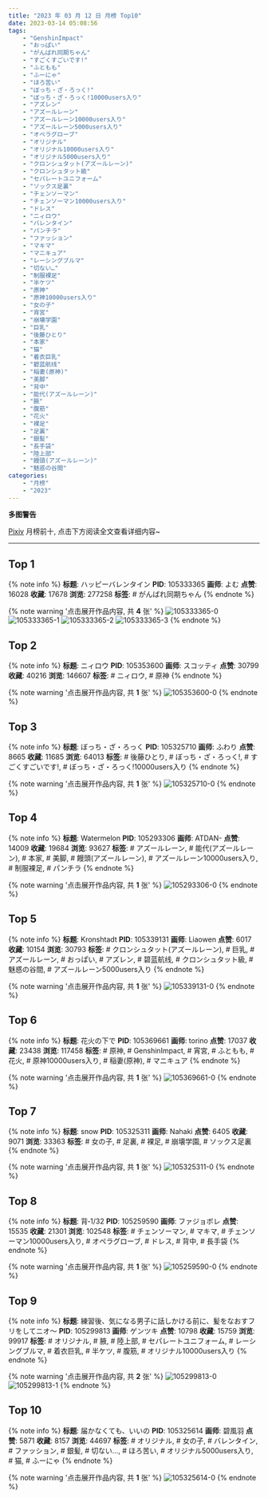 ```yaml
---
title: "2023 年 03 月 12 日 月榜 Top10"
date: 2023-03-14 05:08:56
tags:
    - "GenshinImpact"
    - "おっぱい"
    - "がんばれ同期ちゃん"
    - "すごくすごいです!"
    - "ふともも"
    - "ふーにゃ"
    - "ほろ苦い"
    - "ぼっち・ざ・ろっく!"
    - "ぼっち・ざ・ろっく!10000users入り"
    - "アズレン"
    - "アズールレーン"
    - "アズールレーン10000users入り"
    - "アズールレーン5000users入り"
    - "オペラグローブ"
    - "オリジナル"
    - "オリジナル10000users入り"
    - "オリジナル5000users入り"
    - "クロンシュタット(アズールレーン)"
    - "クロンシュタット級"
    - "セパレートユニフォーム"
    - "ソックス足裏"
    - "チェンソーマン"
    - "チェンソーマン10000users入り"
    - "ドレス"
    - "ニィロウ"
    - "バレンタイン"
    - "パンチラ"
    - "ファッション"
    - "マキマ"
    - "マニキュア"
    - "レーシングブルマ"
    - "切ない…"
    - "制服裸足"
    - "半ケツ"
    - "原神"
    - "原神10000users入り"
    - "女の子"
    - "宵宮"
    - "崩壊学園"
    - "巨乳"
    - "後藤ひとり"
    - "本家"
    - "猫"
    - "着衣巨乳"
    - "碧蓝航线"
    - "稲妻(原神)"
    - "美脚"
    - "背中"
    - "能代(アズールレーン)"
    - "腋"
    - "腹筋"
    - "花火"
    - "裸足"
    - "足裏"
    - "銀髪"
    - "長手袋"
    - "陸上部"
    - "饅頭(アズールレーン)"
    - "魅惑の谷間"
categories:
    - "月榜"
    - "2023"
---
```


<i class="fa fa-triangle-exclamation"></i>**多图警告**<i class="fa fa-triangle-exclamation"></i>

[Pixiv](https://www.pixiv.net/) 月榜前十, 点击下方阅读全文查看详细内容~

<!-- more -->

---

## Top 1

{% note info %}
**标题**: ハッピーバレンタイン
**PID**: 105333365 **画师**: よむ
**点赞**: 16028 **收藏**: 17678 **浏览**: 277258
**标签**: # がんばれ同期ちゃん
{% endnote %}

{% note warning '点击展开作品内容, 共 **4** 张' %}
![105333365-0](https://i.pixiv.re/img-original/img/2023/02/13/08/18/39/105333365_p0.png)
![105333365-1](https://i.pixiv.re/img-original/img/2023/02/13/08/18/39/105333365_p1.png)
![105333365-2](https://i.pixiv.re/img-original/img/2023/02/13/08/18/39/105333365_p2.png)
![105333365-3](https://i.pixiv.re/img-original/img/2023/02/13/08/18/39/105333365_p3.png)
{% endnote %}

## Top 2

{% note info %}
**标题**: ニィロウ
**PID**: 105353600 **画师**: スコッティ
**点赞**: 30799 **收藏**: 40216 **浏览**: 146607
**标签**: # ニィロウ, # 原神
{% endnote %}

{% note warning '点击展开作品内容, 共 **1** 张' %}
![105353600-0](https://i.pixiv.re/img-original/img/2023/02/14/00/01/29/105353600_p0.jpg)
{% endnote %}

## Top 3

{% note info %}
**标题**: ぼっち・ざ・ろっく
**PID**: 105325710 **画师**: ふわり
**点赞**: 8665 **收藏**: 11685 **浏览**: 64013
**标签**: # 後藤ひとり, # ぼっち・ざ・ろっく!, # すごくすごいです!, # ぼっち・ざ・ろっく!10000users入り
{% endnote %}

{% note warning '点击展开作品内容, 共 **1** 张' %}
![105325710-0](https://i.pixiv.re/img-original/img/2023/02/13/00/03/54/105325710_p0.jpg)
{% endnote %}

## Top 4

{% note info %}
**标题**: Watermelon
**PID**: 105293306 **画师**: ATDAN-
**点赞**: 14009 **收藏**: 19684 **浏览**: 93627
**标签**: # アズールレーン, # 能代(アズールレーン), # 本家, # 美脚, # 饅頭(アズールレーン), # アズールレーン10000users入り, # 制服裸足, # パンチラ
{% endnote %}

{% note warning '点击展开作品内容, 共 **1** 张' %}
![105293306-0](https://i.pixiv.re/img-original/img/2023/02/12/02/21/52/105293306_p0.jpg)
{% endnote %}

## Top 5

{% note info %}
**标题**: Kronshtadt
**PID**: 105339131 **画师**: Liaowen
**点赞**: 6017 **收藏**: 10154 **浏览**: 30793
**标签**: # クロンシュタット(アズールレーン), # 巨乳, # アズールレーン, # おっぱい, # アズレン, # 碧蓝航线, # クロンシュタット級, # 魅惑の谷間, # アズールレーン5000users入り
{% endnote %}

{% note warning '点击展开作品内容, 共 **1** 张' %}
![105339131-0](https://i.pixiv.re/img-original/img/2023/02/13/15/27/58/105339131_p0.png)
{% endnote %}

## Top 6

{% note info %}
**标题**: 花火の下で
**PID**: 105369661 **画师**: torino
**点赞**: 17037 **收藏**: 23438 **浏览**: 117458
**标签**: # 原神, # GenshinImpact, # 宵宮, # ふともも, # 花火, # 原神10000users入り, # 稲妻(原神), # マニキュア
{% endnote %}

{% note warning '点击展开作品内容, 共 **1** 张' %}
![105369661-0](https://i.pixiv.re/img-original/img/2023/02/14/13/06/54/105369661_p0.jpg)
{% endnote %}

## Top 7

{% note info %}
**标题**: snow
**PID**: 105325311 **画师**: Nahaki
**点赞**: 6405 **收藏**: 9071 **浏览**: 33363
**标签**: # 女の子, # 足裏, # 裸足, # 崩壊学園, # ソックス足裏
{% endnote %}

{% note warning '点击展开作品内容, 共 **1** 张' %}
![105325311-0](https://i.pixiv.re/img-original/img/2023/02/13/00/00/11/105325311_p0.png)
{% endnote %}

## Top 8

{% note info %}
**标题**: 背‐1/32
**PID**: 105259590 **画师**: ファジョボレ
**点赞**: 15535 **收藏**: 21301 **浏览**: 102548
**标签**: # チェンソーマン, # マキマ, # チェンソーマン10000users入り, # オペラグローブ, # ドレス, # 背中, # 長手袋
{% endnote %}

{% note warning '点击展开作品内容, 共 **1** 张' %}
![105259590-0](https://i.pixiv.re/img-original/img/2023/02/11/00/02/45/105259590_p0.jpg)
{% endnote %}

## Top 9

{% note info %}
**标题**: 練習後、気になる男子に話しかける前に、髪をなおすフリをしてニオ～
**PID**: 105299813 **画师**: ゲンツキ
**点赞**: 10798 **收藏**: 15759 **浏览**: 99917
**标签**: # オリジナル, # 腋, # 陸上部, # セパレートユニフォーム, # レーシングブルマ, # 着衣巨乳, # 半ケツ, # 腹筋, # オリジナル10000users入り
{% endnote %}

{% note warning '点击展开作品内容, 共 **2** 张' %}
![105299813-0](https://i.pixiv.re/img-original/img/2023/02/12/09/00/28/105299813_p0.jpg)
![105299813-1](https://i.pixiv.re/img-original/img/2023/02/12/09/00/28/105299813_p1.jpg)
{% endnote %}

## Top 10

{% note info %}
**标题**: 届かなくても、いいの
**PID**: 105325614 **画师**: 碧風羽
**点赞**: 5871 **收藏**: 8157 **浏览**: 44697
**标签**: # オリジナル, # 女の子, # バレンタイン, # ファッション, # 銀髪, # 切ない…, # ほろ苦い, # オリジナル5000users入り, # 猫, # ふーにゃ
{% endnote %}

{% note warning '点击展开作品内容, 共 **1** 张' %}
![105325614-0](https://i.pixiv.re/img-original/img/2023/02/13/00/02/18/105325614_p0.jpg)
{% endnote %}
